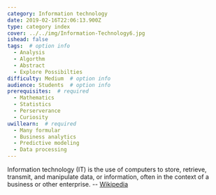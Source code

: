 ```yaml
---
category: Information technology
date: 2019-02-16T22:06:13.900Z
type: category index
cover: ../../img/Information-Technology6.jpg
ishead: false
tags:  # option info
  - Analysis
  - Algorthm
  - Abstract
  - Explore Possibilties
difficulty: Medium  # option info
audience: Students  # option info
prerequisites:  # required
  - Mathematics
  - Statistics
  - Perserverance
  - Curiosity
uwillearn:  # required
  - Many formular
  - Business analytics
  - Predictive modeling
  - Data processing
---
```


Information technology (IT) is the use of computers to store, retrieve, transmit, and manipulate data, or information, often in the context of a business or other enterprise. -- [Wikipedia](https://en.wikipedia.org/wiki/Information_technology)
